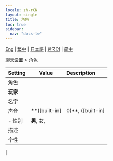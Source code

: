 ```yaml
---
locale: zh-rCN
layout: single
title: 角色
toc: true
sidebar:
  nav: "docs-tw"
---
```

[Eng](/dancexr/menu/2025.4/chat/characters) | [繁中](/tw/dancexr/menu/2025.4/chat/characters) | [日本語](/jp/dancexr/menu/2025.4/chat/characters) | [한국어](/kr/dancexr/menu/2025.4/chat/characters) | [简中](/zh/dancexr/menu/2025.4/chat/characters)

[聊天设置](../menu#聊天设置) > 角色



| Setting | Value | Description |
| :--- | --- | :--- |
| 角色 || 
|**玩家** | | 
| 名字 || 
| 声音 | **([built-in]|0)**, ([built-in]|1), ([built-in]|2), ([built-in]|3), ([built-in]|4), ([built-in]|5), ([built-in]|6), ([built-in]|7), ([built-in]|8), ([built-in]|9), ([built-in]|10), ([built-in]|11), ([built-in]|12), ([built-in]|13), ([built-in]|14), ([built-in]|15), ([built-in]|16), ([built-in]|17), ([built-in]|18), ([built-in]|19),  |  |
|- 性别 | **男**, 女,  | 
| 描述 || 
| 个性 || 
|
